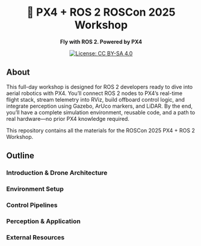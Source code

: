 <h1 align="center">🚀 PX4 + ROS 2 ROSCon 2025 Workshop</h1>

<p align="center">
    <strong>Fly with ROS 2. Powered by PX4</strong>
</p>
<p align="center">
    <a href="https://creativecommons.org/licenses/by-sa/4.0/">
        <img src="https://img.shields.io/badge/License-CC_BY--SA_4.0-lightgrey.svg" alt="License: CC BY-SA 4.0">
    </a>
</p>

## About
This full-day workshop is designed for ROS 2 developers ready to dive into aerial robotics with PX4. You’ll connect ROS 2 nodes to PX4’s real-time flight stack, stream telemetry into RViz, build offboard control logic, and integrate perception using Gazebo, ArUco markers, and LiDAR. By the end, you’ll have a complete simulation environment, reusable code, and a path to real hardware—no prior PX4 knowledge required.

This repository contains all the materials for the ROSCon 2025 PX4 + ROS 2 Workshop.

## Outline

### Introduction & Drone Architecture
### Environment Setup
### Control Pipelines
### Perception & Application
### External Resources